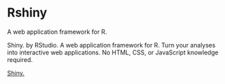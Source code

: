 # Rshiny
A web application framework for R.

Shiny. by RStudio. A web application framework for R. Turn your analyses into interactive web applications. No HTML, CSS, or JavaScript knowledge required.

[Shiny.](http://shiny.rstudio.com/)

